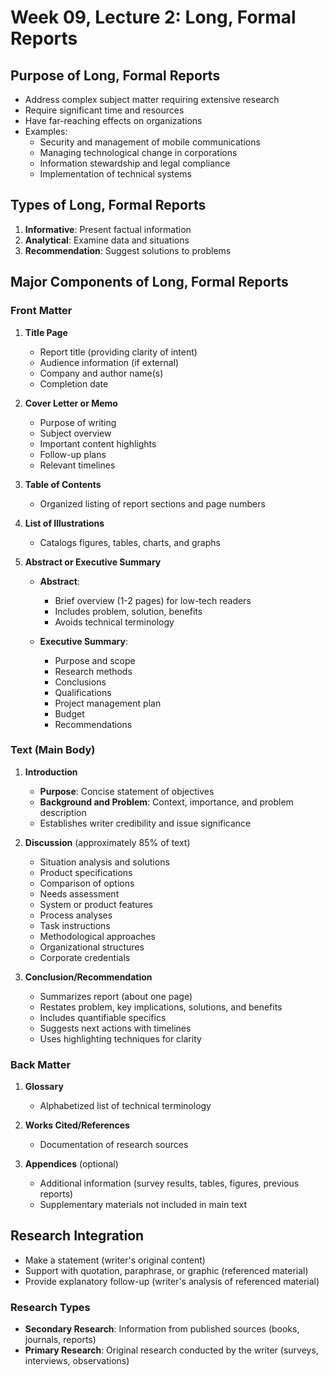 # Week 09, Lecture 2: Long, Formal Reports

## Purpose of Long, Formal Reports
- Address complex subject matter requiring extensive research
- Require significant time and resources
- Have far-reaching effects on organizations
- Examples:
  - Security and management of mobile communications
  - Managing technological change in corporations
  - Information stewardship and legal compliance
  - Implementation of technical systems

## Types of Long, Formal Reports
1. **Informative**: Present factual information
2. **Analytical**: Examine data and situations
3. **Recommendation**: Suggest solutions to problems

## Major Components of Long, Formal Reports

### Front Matter
1. **Title Page**
   - Report title (providing clarity of intent)
   - Audience information (if external)
   - Company and author name(s)
   - Completion date

2. **Cover Letter or Memo**
   - Purpose of writing
   - Subject overview
   - Important content highlights
   - Follow-up plans
   - Relevant timelines

3. **Table of Contents**
   - Organized listing of report sections and page numbers

4. **List of Illustrations**
   - Catalogs figures, tables, charts, and graphs

5. **Abstract or Executive Summary**
   - **Abstract**:
     - Brief overview (1-2 pages) for low-tech readers
     - Includes problem, solution, benefits
     - Avoids technical terminology
   
   - **Executive Summary**:
     - Purpose and scope
     - Research methods
     - Conclusions
     - Qualifications
     - Project management plan
     - Budget
     - Recommendations

### Text (Main Body)
1. **Introduction**
   - **Purpose**: Concise statement of objectives
   - **Background and Problem**: Context, importance, and problem description
   - Establishes writer credibility and issue significance

2. **Discussion** (approximately 85% of text)
   - Situation analysis and solutions
   - Product specifications
   - Comparison of options
   - Needs assessment
   - System or product features
   - Process analyses
   - Task instructions
   - Methodological approaches
   - Organizational structures
   - Corporate credentials

3. **Conclusion/Recommendation**
   - Summarizes report (about one page)
   - Restates problem, key implications, solutions, and benefits
   - Includes quantifiable specifics
   - Suggests next actions with timelines
   - Uses highlighting techniques for clarity

### Back Matter
1. **Glossary**
   - Alphabetized list of technical terminology

2. **Works Cited/References**
   - Documentation of research sources

3. **Appendices** (optional)
   - Additional information (survey results, tables, figures, previous reports)
   - Supplementary materials not included in main text

## Research Integration
- Make a statement (writer's original content)
- Support with quotation, paraphrase, or graphic (referenced material)
- Provide explanatory follow-up (writer's analysis of referenced material)

### Research Types
- **Secondary Research**: Information from published sources (books, journals, reports)
- **Primary Research**: Original research conducted by the writer (surveys, interviews, observations)
